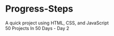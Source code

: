 # Progress-Steps
A quick project using HTML, CSS, and JavaScript
<br>
50 Projects In 50 Days - Day 2

